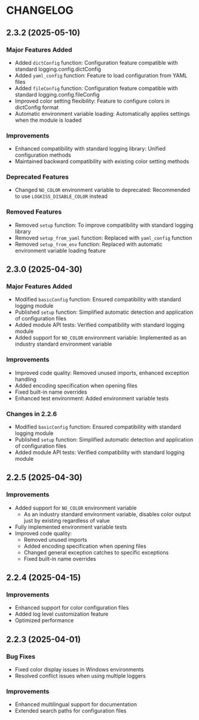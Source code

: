 # CHANGELOG

## 2.3.2 (2025-05-10)

### Major Features Added

- Added `dictConfig` function: Configuration feature compatible with standard logging.config.dictConfig
- Added `yaml_config` function: Feature to load configuration from YAML files
- Added `fileConfig` function: Configuration feature compatible with standard logging.config.fileConfig
- Improved color setting flexibility: Feature to configure colors in dictConfig format
- Automatic environment variable loading: Automatically applies settings when the module is loaded

### Improvements

- Enhanced compatibility with standard logging library: Unified configuration methods
- Maintained backward compatibility with existing color setting methods

### Deprecated Features

- Changed `NO_COLOR` environment variable to deprecated: Recommended to use `LOGKISS_DISABLE_COLOR` instead

### Removed Features

- Removed `setup` function: To improve compatibility with standard logging library
- Removed `setup_from_yaml` function: Replaced with `yaml_config` function
- Removed `setup_from_env` function: Replaced with automatic environment variable loading feature

## 2.3.0 (2025-04-30)

### Major Features Added

- Modified `basicConfig` function: Ensured compatibility with standard logging module
- Published `setup` function: Simplified automatic detection and application of configuration files
- Added module API tests: Verified compatibility with standard logging module
- Added support for `NO_COLOR` environment variable: Implemented as an industry standard environment variable

### Improvements

- Improved code quality: Removed unused imports, enhanced exception handling
- Added encoding specification when opening files
- Fixed built-in name overrides
- Enhanced test environment: Added environment variable tests

### Changes in 2.2.6

- Modified `basicConfig` function: Ensured compatibility with standard logging module
- Published `setup` function: Simplified automatic detection and application of configuration files
- Added module API tests: Verified compatibility with standard logging module

## 2.2.5 (2025-04-30)

### Improvements

- Added support for `NO_COLOR` environment variable
  - As an industry standard environment variable, disables color output just by existing regardless of value
- Fully implemented environment variable tests
- Improved code quality:
  - Removed unused imports
  - Added encoding specification when opening files
  - Changed general exception catches to specific exceptions
  - Fixed built-in name overrides

## 2.2.4 (2025-04-15)

### Improvements

- Enhanced support for color configuration files
- Added log level customization feature
- Optimized performance

## 2.2.3 (2025-04-01)

### Bug Fixes

- Fixed color display issues in Windows environments
- Resolved conflict issues when using multiple loggers

### Improvements

- Enhanced multilingual support for documentation
- Extended search paths for configuration files
